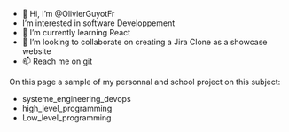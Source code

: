 - 👋 Hi, I’m @OlivierGuyotFr
- I’m interested in software Developpement
- 🌱 I’m currently learning React
- 💞️ I’m looking to collaborate on creating a Jira Clone as a showcase website
- 📫 Reach me on git

On this page a sample of my personnal and school project on this subject:
- systeme_engineering_devops
- high_level_programming
- Low_level_programming
